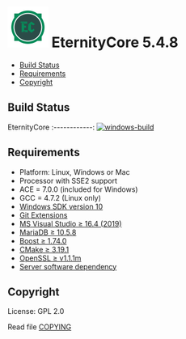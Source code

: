 # ![logo](faviconEC.png) EternityCore 5.4.8

* [Build Status](#build-status)
* [Requirements](#requirements)
* [Copyright](#copyright)

## Build Status

EternityCore
:------------:
[![windows-build](https://github.com/DreamCoreRev/EternityCore/actions/workflows/windows-build.yml/badge.svg?branch=EternityCore)](https://github.com/DreamCoreRev/EternityCore/actions/workflows/windows-build.yml)

## Requirements

+ Platform: Linux, Windows or Mac
+ Processor with SSE2 support
+ ACE = 7.0.0 (included for Windows)
+ GCC = 4.7.2 (Linux only)
+ [Windows SDK version 10](https://github.com/DreamCoreRev/EternityCore/tree/EternityCore/tools/server_software/WindowsSDK/winsdksetup.exe)
+ [Git Extensions](https://github.com/DreamCoreRev/EternityCore/tree/EternityCore/tools/server_software/Git/Git-2.31.0-64-bit.exe)
+ [MS Visual Studio ≥ 16.4 (2019)](https://github.com/DreamCoreRev/EternityCore/tree/EternityCore/tools/server_software/VisualStudio/vs_community__535742213.1615944389.exe)
+ [MariaDB ≥ 10.5.8](https://github.com/DreamCoreRev/EternityCore/tree/EternityCore/tools/server_software/MariaDB/mariadb-10.5.8-winx64.msi)
+ [Boost ≥ 1.74.0](https://dream-eden.eu/download/server_software/Boost/boost_1_72_0-msvc-14.2-64.exe)
+ [CMake ≥ 3.19.1](https://github.com/DreamCoreRev/EternityCore/tree/EternityCore/tools/server_software/CMake/cmake-3.19.1-win64-x64.msi)
+ [OpenSSL ≥ v1.1.1m](https://github.com/DreamCoreRev/EternityCore/tree/EternityCore/tools/server_software/OpenSSL/Win64OpenSSL-1_1_1i.exe)
+ [Server software dependency](https://github.com/DreamCoreRev/EternityCore/tree/EternityCore/tools/server_software)

## Copyright

License: GPL 2.0

Read file [COPYING](COPYING)
